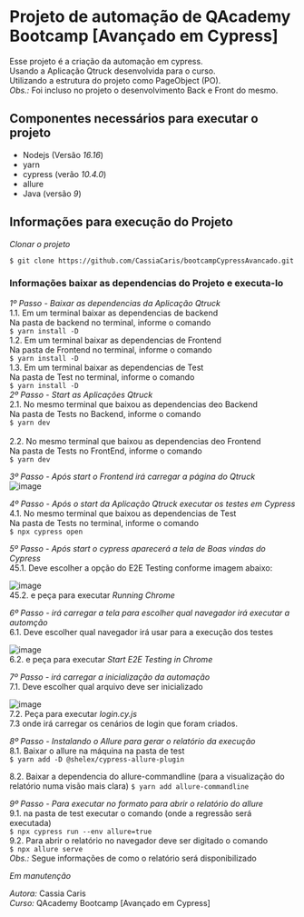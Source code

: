 # Projeto de automação de QAcademy Bootcamp [Avançado em Cypress]

Esse projeto é a criação da automação em cypress.<br/>
Usando a Aplicação Qtruck desenvolvida para o curso. </br>
Utilizando a estrutura do projeto como PageObject (PO).</br>
*Obs.:* Foi incluso no projeto o desenvolvimento Back e Front do mesmo. 

## Componentes necessários para executar o projeto

- Nodejs (Versão *16.16*)
- yarn
- cypress (verão *10.4.0*)
- allure 
- Java (versão *9*)

## Informações para execução do Projeto

*Clonar o projeto*
```
$ git clone https://github.com/CassiaCaris/bootcampCypressAvancado.git
```

### Informações baixar as dependencias do Projeto e executa-lo

*_1º Passo - Baixar as dependencias da Aplicação Qtruck_* <br/>
  1.1. Em um terminal baixar as dependencias de backend <br/>
     Na pasta de backend no terminal, informe o comando <br/>
     ```
    $ yarn install -D
    ```    <br/>
  1.2. Em um terminal baixar as dependencias de Frontend <br/>
     Na pasta de Frontend no terminal, informe o comando <br/>
     ```
    $ yarn install -D
    ```    <br/>
  1.3. Em um terminal baixar as dependencias de Test <br/>
     Na pasta de Test no terminal, informe o comando <br/>
     ```
    $ yarn install -D
    ```    <br/>
*_2º Passo - Start as Aplicações Qtruck_* <br/>
  2.1. No mesmo terminal que baixou as dependencias deo Backend <br/>
     Na pasta de Tests no Backend, informe o comando <br/>
     ```
    $ yarn dev
    ```  <br/>  
  2.2. No mesmo terminal que baixou as dependencias deo Frontend <br/>
     Na pasta de Tests no FrontEnd, informe o comando <br/>
     ```
    $ yarn dev
    ```  <br/>      

*_3º Passo - Após start o Frontend irá carregar a página do Qtruck_* <br/>
  ![image](https://user-images.githubusercontent.com/32333336/185809547-24fff0bc-ead6-4ead-a9c5-d947daf0424b.png)
  <br/>

*_4º Passo - Após o start da Aplicação Qtruck executar os testes em Cypress_* <br/>
  4.1. No mesmo terminal que baixou as dependencias de Test <br/>
     Na pasta de Tests no terminal, informe o comando <br/>
     ```
    $ npx cypress open
    ```  <br/>

*_5º Passo - Após start o cypress aparecerá a tela de Boas vindas do Cypress_* <br/>
  45.1. Deve escolher a opção do E2E Testing conforme imagem abaixo: <br/>

 ![image](https://user-images.githubusercontent.com/32333336/184724714-85d58d7a-9a17-461b-833d-f95c34f57e49.png)
<br/>
  45.2. e peça para executar *_Running Chrome_* <br/>

*_6º Passo - irá carregar a tela para escolher qual navegador irá executar a automção_* <br/>
  6.1. Deve escolher qual navegador irá usar para a execução dos testes <br/>

  ![image](https://user-images.githubusercontent.com/32333336/184724758-60bdeb40-a088-4376-a77f-1c331961a2a6.png)
<br/>
  6.2. e peça para executar *_Start E2E Testing in Chrome_*  <br/>

*_7º Passo - irá carregar a inicialização da automação_* <br/>
  7.1. Deve escolher qual arquivo deve ser inicializado <br/>

  ![image](https://user-images.githubusercontent.com/32333336/184724794-51903da2-b8c5-43e4-99ca-20986cb9af2e.png)
<br/>
  7.2. Peça para executar *_login.cy.js_* <br/>
  7.3  onde irá carregar os cenários de login que foram criados.  <br/>

*_8º Passo - Instalando o Allure para gerar o relatório da execução_* <br/>
  8.1. Baixar o allure na máquina na pasta de test<br/>
    ```
    $ yarn add -D @shelex/cypress-allure-plugin
    ```  <br/>
  
  8.2. Baixar a dependencia do allure-commandline (para a visualização do relatório numa visão mais clara)
    ```
    $ yarn add allure-commandline
    ```  <br/> 

*_9º Passo - Para executar no formato para abrir o relatório do allure_* <br/>
  9.1. na pasta de test executar o comando (onde a regressão será executada)<br/>
    ```
    $ npx cypress run --env allure=true
    ```  <br/>
  9.2. Para abrir o relatório no navegador deve ser digitado o comando <br/>
    ```
    $ npx allure serve
    ```  <br/>
   *Obs.:* Segue informações de como o relatório será disponibilizado <br/>
  

*Em manutenção*

*Autora:* Cassia Caris <br/>
*Curso:* QAcademy Bootcamp [Avançado em Cypress]
